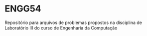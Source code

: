 # ENGG54
Repositório para arquivos de problemas propostos na disciplina de Laboratório III do curso de Engenharia da Computação
